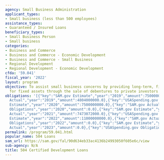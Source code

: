 ```yaml
---
agency: Small Business Administration
applicant_types:
- Small business (less than 500 employees)
assistance_types:
- Guaranteed / Insured Loans
beneficiary_types:
- Small Business Person
- Small business
categories:
- Business and Commerce
- Business and Commerce - Economic Development
- Business and Commerce - Small Business
- Regional Development
- Regional Development - Economic Development
cfda: '59.041'
fiscal_year: '2022'
layout: program
objective: To assist small business concerns by providing long-term, fixed-rate financing
  for fixed assets through the sale of debentures to private investors.
obligations: '[{"key":"SAM.gov Estimate","year":"2019","amount":7500000000.0},{"key":"SAM.gov
  Actual","year":"2019","amount":4804000000.0},{"key":"USASpending.gov Obligations","year":"2019","amount":0.0},{"key":"SAM.gov
  Estimate","year":"2020","amount":7500000000.0},{"key":"SAM.gov Actual","year":"2020","amount":5365089000.0},{"key":"USASpending.gov
  Obligations","year":"2020","amount":0.0},{"key":"SAM.gov Estimate","year":"2021","amount":7500000000.0},{"key":"SAM.gov
  Actual","year":"2021","amount":7473072000.0},{"key":"USASpending.gov Obligations","year":"2021","amount":0.0},{"key":"SAM.gov
  Estimate","year":"2022","amount":11000000000.0},{"key":"SAM.gov Actual","year":"2022","amount":9014210000.0},{"key":"USASpending.gov
  Obligations","year":"2022","amount":0.0},{"key":"SAM.gov Estimate","year":"2023","amount":15000000000.0},{"key":"SAM.gov
  Actual","year":"2023","amount":0.0},{"key":"USASpending.gov Obligations","year":"2023","amount":0.0}]'
permalink: /program/59.041.html
popular_name: 504 Loans
sam_url: https://sam.gov/fal/90d634eb33ac4136b24993050f605e6c/view
sub-agency: N/A
title: 504 Certified Development Loans
---
```

